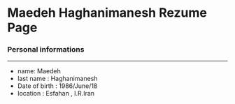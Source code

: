 <!DOCTYPE html>
<html lang="en">
<head>
  <link rel="stylesheet" href="CSS/app.css">
</head>
<body>

<h1>Maedeh Haghanimanesh Rezume Page</h1>

</body>
</html>

### Personal informations

---
+ name: Maedeh
+ last name : Haghanimanesh
+ Date of birth : 1986/June/18
+ location : Esfahan , I.R.Iran







